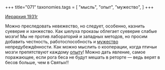 +++
title="071"
taxonomies.tags = [
 "мысль",
 "опыт",
 "мужество",
]
+++

[Иерархия 1931г](/agni/1931)

Можно преследовать невежество, но следует, особенно, казнить суеверие и ханжество. Как шелуха проказы облегает суеверие слабые мозги! Мы не против лабораторий и западных методов, но просим добавить честность, работоспособность и [мужество](/tags/мужество) непредубеждённости. Как можно мыслить о кооперации, когда птичьи мозги препятствуют каждому [опыту](/tags/опыт)! Можно дать явление, самое поражающее, если рога беса не будут мешать в реторте — ведь верят в бесов больше, чем в Святых!!   


